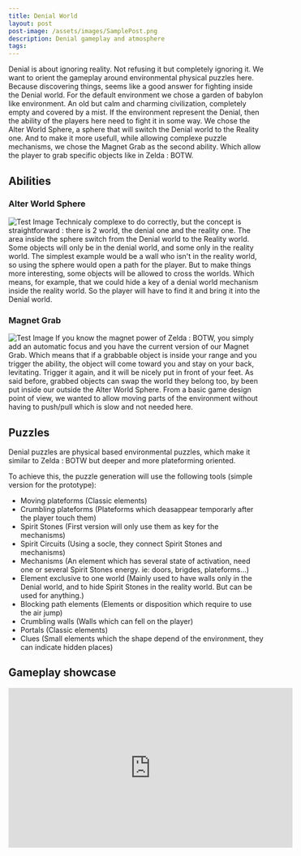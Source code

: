 ```yaml
---
title: Denial World
layout: post
post-image: /assets/images/SamplePost.png
description: Denial gameplay and atmosphere
tags:
---
```


Denial is about ignoring reality. Not refusing it but completely ignoring it.
We want to orient the gameplay around environmental physical puzzles here. Because discovering things, seems like a good answer for fighting inside the Denial world.
For the default environment we chose a garden of babylon like environment. An old but calm and charming civilization, completely empty and covered by a mist.
If the environment represent the Denial, then the ability of the players here need to fight it in some way.
We chose the Alter World Sphere, a sphere that will switch the Denial world to the Reality one.
And to make it more usefull, while allowing complexe puzzle mechanisms, we chose the Magnet Grab as the second ability. Which allow the player to grab specific objects like in Zelda : BOTW.

## Abilities
### Alter World Sphere
![Test Image](/WhatATheme/assets/images/1280x720%20Placeholder.png)
Technicaly complexe to do correctly, but the concept is straightforward : there is 2 world, the denial one and the reality one. The area inside the sphere switch from the Denial world to the Reality world.
Some objects will only be in the denial world, and some only in the reality world. The simplest example would be a wall who isn't in the reality world, so using the sphere would open a path for the player.
But to make things more interesting, some objects will be allowed to cross the worlds. Which means, for example, that we could hide a key of a denial world mechanism inside the reality world. So the player will have to find it and bring it into the Denial world.

### Magnet Grab
![Test Image](/WhatATheme/assets/images/1280x720%20Placeholder.png)
If you know the magnet power of Zelda : BOTW, you simply add an automatic focus and you have the current version of our Magnet Grab.
Which means that if a grabbable object is inside your range and you trigger the ability, the object will come toward you and stay on your back, levitating.
Trigger it again, and it will be nicely put in front of your feet.
As said before, grabbed objects can swap the world they belong too, by been put inside our outside the Alter World Sphere.
From a basic game design point of view, we wanted to allow moving parts of the environment without having to push/pull which is slow and not needed here.

## Puzzles
Denial puzzles are physical based environmental puzzles, which make it similar to Zelda : BOTW but deeper and more plateforming oriented.

To achieve this, the puzzle generation will use the following tools (simple version for the prototype):
* Moving plateforms (Classic elements)
* Crumbling plateforms (Plateforms which deasappear temporarly after the player touch them)
* Spirit Stones (First version will only use them as key for the mechanisms)
* Spirit Circuits (Using a socle, they connect Spirit Stones and mechanisms)
* Mechanisms (An element which has several state of activation, need one or several Spirit Stones energy. ie: doors, brigdes, plateforms...)
* Element exclusive to one world (Mainly used to have walls only in the Denial world, and to hide Spirit Stones in the reality world. But can be used for anything.)
* Blocking path elements (Elements or disposition which require to use the air jump)
* Crumbling walls (Walls which can fell on the player)
* Portals (Classic elements)
* Clues (Small elements which the shape depend of the environment, they can indicate hidden places)


## Gameplay showcase
<iframe width="560" height="315" src="https://www.youtube.com/embed/jTPXwbDtIpA" frameborder="0" allow="accelerometer; autoplay; encrypted-media; gyroscope; picture-in-picture" allowfullscreen></iframe>